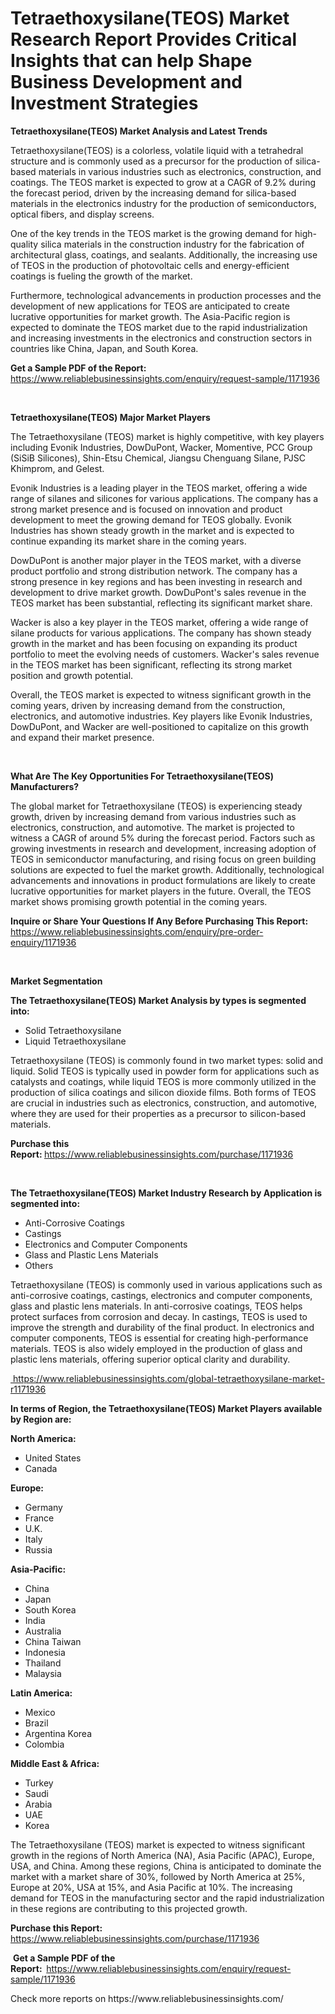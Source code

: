 <p><h1>Tetraethoxysilane(TEOS) Market Research Report Provides Critical Insights that can help Shape Business Development and Investment Strategies</h1></p><p><strong>Tetraethoxysilane(TEOS) Market Analysis and Latest Trends</strong></p>
<p><p>Tetraethoxysilane(TEOS) is a colorless, volatile liquid with a tetrahedral structure and is commonly used as a precursor for the production of silica-based materials in various industries such as electronics, construction, and coatings. The TEOS market is expected to grow at a CAGR of 9.2% during the forecast period, driven by the increasing demand for silica-based materials in the electronics industry for the production of semiconductors, optical fibers, and display screens.</p><p>One of the key trends in the TEOS market is the growing demand for high-quality silica materials in the construction industry for the fabrication of architectural glass, coatings, and sealants. Additionally, the increasing use of TEOS in the production of photovoltaic cells and energy-efficient coatings is fueling the growth of the market.</p><p>Furthermore, technological advancements in production processes and the development of new applications for TEOS are anticipated to create lucrative opportunities for market growth. The Asia-Pacific region is expected to dominate the TEOS market due to the rapid industrialization and increasing investments in the electronics and construction sectors in countries like China, Japan, and South Korea.</p></p>
<p><strong>Get a Sample PDF of the Report:&nbsp;</strong> <a href="https://www.reliablebusinessinsights.com/enquiry/request-sample/1171936">https://www.reliablebusinessinsights.com/enquiry/request-sample/1171936</a></p>
<p>&nbsp;</p>
<p><strong>Tetraethoxysilane(TEOS) Major Market Players</strong></p>
<p><p>The Tetraethoxysilane (TEOS) market is highly competitive, with key players including Evonik Industries, DowDuPont, Wacker, Momentive, PCC Group (SiSiB Silicones), Shin-Etsu Chemical, Jiangsu Chenguang Silane, PJSC Khimprom, and Gelest.</p><p>Evonik Industries is a leading player in the TEOS market, offering a wide range of silanes and silicones for various applications. The company has a strong market presence and is focused on innovation and product development to meet the growing demand for TEOS globally. Evonik Industries has shown steady growth in the market and is expected to continue expanding its market share in the coming years.</p><p>DowDuPont is another major player in the TEOS market, with a diverse product portfolio and strong distribution network. The company has a strong presence in key regions and has been investing in research and development to drive market growth. DowDuPont's sales revenue in the TEOS market has been substantial, reflecting its significant market share.</p><p>Wacker is also a key player in the TEOS market, offering a wide range of silane products for various applications. The company has shown steady growth in the market and has been focusing on expanding its product portfolio to meet the evolving needs of customers. Wacker's sales revenue in the TEOS market has been significant, reflecting its strong market position and growth potential.</p><p>Overall, the TEOS market is expected to witness significant growth in the coming years, driven by increasing demand from the construction, electronics, and automotive industries. Key players like Evonik Industries, DowDuPont, and Wacker are well-positioned to capitalize on this growth and expand their market presence.</p></p>
<p>&nbsp;</p>
<p><strong>What Are The Key Opportunities For Tetraethoxysilane(TEOS) Manufacturers?</strong></p>
<p><p>The global market for Tetraethoxysilane (TEOS) is experiencing steady growth, driven by increasing demand from various industries such as electronics, construction, and automotive. The market is projected to witness a CAGR of around 5% during the forecast period. Factors such as growing investments in research and development, increasing adoption of TEOS in semiconductor manufacturing, and rising focus on green building solutions are expected to fuel the market growth. Additionally, technological advancements and innovations in product formulations are likely to create lucrative opportunities for market players in the future. Overall, the TEOS market shows promising growth potential in the coming years.</p></p>
<p><strong>Inquire or Share Your Questions If Any Before Purchasing This Report:</strong> <a href="https://www.reliablebusinessinsights.com/enquiry/pre-order-enquiry/1171936">https://www.reliablebusinessinsights.com/enquiry/pre-order-enquiry/1171936</a></p>
<p>&nbsp;</p>
<p><strong>Market Segmentation</strong></p>
<p><strong>The Tetraethoxysilane(TEOS) Market Analysis by types is segmented into:</strong></p>
<p><ul><li>Solid Tetraethoxysilane</li><li>Liquid Tetraethoxysilane</li></ul></p>
<p><p>Tetraethoxysilane (TEOS) is commonly found in two market types: solid and liquid. Solid TEOS is typically used in powder form for applications such as catalysts and coatings, while liquid TEOS is more commonly utilized in the production of silica coatings and silicon dioxide films. Both forms of TEOS are crucial in industries such as electronics, construction, and automotive, where they are used for their properties as a precursor to silicon-based materials.</p></p>
<p><strong>Purchase this Report:&nbsp;</strong><a href="https://www.reliablebusinessinsights.com/purchase/1171936">https://www.reliablebusinessinsights.com/purchase/1171936</a></p>
<p>&nbsp;</p>
<p><strong>The Tetraethoxysilane(TEOS) Market Industry Research by Application is segmented into:</strong></p>
<p><ul><li>Anti-Corrosive Coatings</li><li>Castings</li><li>Electronics and Computer Components</li><li>Glass and Plastic Lens Materials</li><li>Others</li></ul></p>
<p><p>Tetraethoxysilane (TEOS) is commonly used in various applications such as anti-corrosive coatings, castings, electronics and computer components, glass and plastic lens materials. In anti-corrosive coatings, TEOS helps protect surfaces from corrosion and decay. In castings, TEOS is used to improve the strength and durability of the final product. In electronics and computer components, TEOS is essential for creating high-performance materials. TEOS is also widely employed in the production of glass and plastic lens materials, offering superior optical clarity and durability.</p></p>
<p><a href="https://www.reliablebusinessinsights.com/global-tetraethoxysilane-market-r1171936">&nbsp;https://www.reliablebusinessinsights.com/global-tetraethoxysilane-market-r1171936</a></p>
<p><strong>In terms of Region, the Tetraethoxysilane(TEOS) Market Players available by Region are:</strong></p>
<p>
    <p> <strong> North America: </strong>
        <ul>
            <li>United States</li>
            <li>Canada</li>
        </ul>
        </p> 
    <p> <strong> Europe: </strong>
        <ul>
            <li>Germany</li>
            <li>France</li>
            <li>U.K.</li>
            <li>Italy</li>
            <li>Russia</li>
        </ul>
        </p> 
    <p> <strong> Asia-Pacific: </strong>
        <ul>
            <li>China</li>
            <li>Japan</li>
            <li>South Korea</li>
            <li>India</li>
            <li>Australia</li>
            <li>China Taiwan</li>
            <li>Indonesia</li>
            <li>Thailand</li>
            <li>Malaysia</li>
        </ul>
        </p> 
    <p> <strong> Latin America: </strong>
        <ul>
            <li>Mexico</li>
            <li>Brazil</li>
            <li>Argentina Korea</li>
            <li>Colombia</li>
        </ul>
        </p> 
    <p> <strong> Middle East & Africa: </strong>
        <ul>
            <li>Turkey</li>
            <li>Saudi</li>
            <li>Arabia</li>
            <li>UAE</li>
            <li>Korea</li>
        </ul>
    </p>
    </p>
<p><p>The Tetraethoxysilane (TEOS) market is expected to witness significant growth in the regions of North America (NA), Asia Pacific (APAC), Europe, USA, and China. Among these regions, China is anticipated to dominate the market with a market share of 30%, followed by North America at 25%, Europe at 20%, USA at 15%, and Asia Pacific at 10%. The increasing demand for TEOS in the manufacturing sector and the rapid industrialization in these regions are contributing to this projected growth.</p></p>
<p><strong>Purchase this Report: </strong><a href="https://www.reliablebusinessinsights.com/purchase/1171936">https://www.reliablebusinessinsights.com/purchase/1171936</a></p>
<p>&nbsp;<strong>Get a Sample PDF of the Report:&nbsp;&nbsp;</strong><a href="https://www.reliablebusinessinsights.com/enquiry/request-sample/1171936">https://www.reliablebusinessinsights.com/enquiry/request-sample/1171936</a></p>
<p><strong></strong></p>
<p>Check more reports on https://www.reliablebusinessinsights.com/</p>